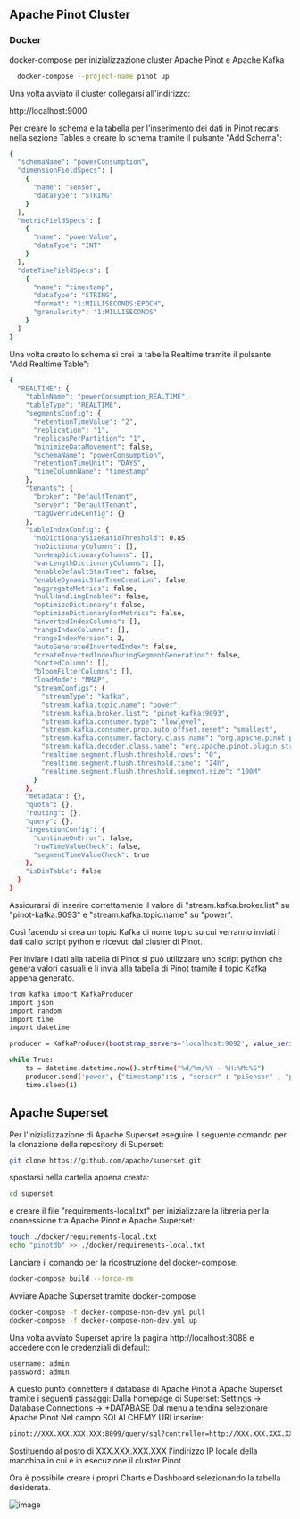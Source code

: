 
## Apache Pinot Cluster

### Docker
docker-compose per inizializzazione cluster Apache Pinot e Apache Kafka

```bash
  docker-compose --project-name pinot up
```
Una volta avviato il cluster collegarsi all'indirizzo:

http://localhost:9000

Per creare lo schema e la tabella per l'inserimento dei dati in Pinot recarsi nella sezione Tables e creare lo schema tramite il pulsante "Add Schema":

```bash
{
  "schemaName": "powerConsumption",
  "dimensionFieldSpecs": [
    {
      "name": "sensor",
      "dataType": "STRING"
    }
  ],
  "metricFieldSpecs": [
    {
      "name": "powerValue",
      "dataType": "INT"
    }
  ],
  "dateTimeFieldSpecs": [
    {
      "name": "timestamp",
      "dataType": "STRING",
      "format": "1:MILLISECONDS:EPOCH",
      "granularity": "1:MILLISECONDS"
    }
  ]
}
```

Una volta creato lo schema si crei la tabella Realtime tramite il pulsante "Add Realtime Table":

```bash
{
  "REALTIME": {
    "tableName": "powerConsumption_REALTIME",
    "tableType": "REALTIME",
    "segmentsConfig": {
      "retentionTimeValue": "2",
      "replication": "1",
      "replicasPerPartition": "1",
      "minimizeDataMovement": false,
      "schemaName": "powerConsumption",
      "retentionTimeUnit": "DAYS",
      "timeColumnName": "timestamp"
    },
    "tenants": {
      "broker": "DefaultTenant",
      "server": "DefaultTenant",
      "tagOverrideConfig": {}
    },
    "tableIndexConfig": {
      "noDictionarySizeRatioThreshold": 0.85,
      "noDictionaryColumns": [],
      "onHeapDictionaryColumns": [],
      "varLengthDictionaryColumns": [],
      "enableDefaultStarTree": false,
      "enableDynamicStarTreeCreation": false,
      "aggregateMetrics": false,
      "nullHandlingEnabled": false,
      "optimizeDictionary": false,
      "optimizeDictionaryForMetrics": false,
      "invertedIndexColumns": [],
      "rangeIndexColumns": [],
      "rangeIndexVersion": 2,
      "autoGeneratedInvertedIndex": false,
      "createInvertedIndexDuringSegmentGeneration": false,
      "sortedColumn": [],
      "bloomFilterColumns": [],
      "loadMode": "MMAP",
      "streamConfigs": {
        "streamType": "kafka",
        "stream.kafka.topic.name": "power",
        "stream.kafka.broker.list": "pinot-kafka:9093",
        "stream.kafka.consumer.type": "lowlevel",
        "stream.kafka.consumer.prop.auto.offset.reset": "smallest",
        "stream.kafka.consumer.factory.class.name": "org.apache.pinot.plugin.stream.kafka20.KafkaConsumerFactory",
        "stream.kafka.decoder.class.name": "org.apache.pinot.plugin.stream.kafka.KafkaJSONMessageDecoder",
        "realtime.segment.flush.threshold.rows": "0",
        "realtime.segment.flush.threshold.time": "24h",
        "realtime.segment.flush.threshold.segment.size": "100M"
      }
    },
    "metadata": {},
    "quota": {},
    "routing": {},
    "query": {},
    "ingestionConfig": {
      "continueOnError": false,
      "rowTimeValueCheck": false,
      "segmentTimeValueCheck": true
    },
    "isDimTable": false
  }
}
```

Assicurarsi di inserire correttamente il valore di "stream.kafka.broker.list" su "pinot-kafka:9093" e "stream.kafka.topic.name" su "power".

Così facendo si crea un topic Kafka di nome topic su cui verranno inviati i dati dallo script python e ricevuti dal cluster di Pinot.

Per inviare i dati alla tabella di Pinot si può utilizzare uno script python che genera valori casuali e li invia alla tabella di Pinot tramite il topic Kafka appena generato.

``` bash
from kafka import KafkaProducer
import json
import random
import time
import datetime

producer = KafkaProducer(bootstrap_servers='localhost:9092', value_serializer=lambda v: json.dumps(v).encode('utf-8'))

while True:
    ts = datetime.datetime.now().strftime("%d/%m/%Y - %H:%M:%S")
    producer.send('power', {"timestamp":ts , "sensor" : "piSensor" , "powerValue" : random.randint(0,1000)})
    time.sleep(1)
```

## Apache Superset

Per l'inizializzazione di Apache Superset eseguire il seguente comando per la clonazione della repository di Superset:
``` bash
git clone https://github.com/apache/superset.git
```
spostarsi nella cartella appena creata:
``` bash
cd superset
```
e creare il file "requirements-local.txt" per inizializzare la libreria per la connessione tra Apache Pinot e Apache Superset:
``` bash
touch ./docker/requirements-local.txt
echo "pinotdb" >> ./docker/requirements-local.txt
```
Lanciare il comando per la ricostruzione del docker-compose:
``` bash
docker-compose build --force-rm
```
Avviare Apache Superset tramite docker-compose 
``` bash
docker-compose -f docker-compose-non-dev.yml pull
docker-compose -f docker-compose-non-dev.yml up
```

Una volta avviato Superset aprire la pagina http://localhost:8088 e accedere con le credenziali di default:
``` bash
username: admin
password: admin
```
A questo punto connettere il database di Apache Pinot a Apache Superset tramite i seguenti passaggi:
Dalla homepage di Superset:
Settings -> Database Connections -> +DATABASE
Dal menu a tendina selezionare Apache Pinot
Nel campo SQLALCHEMY URI inserire:
``` bash
pinot://XXX.XXX.XXX.XXX:8099/query/sql?controller=http://XXX.XXX.XXX.XXX:9000
```
Sostituendo al posto di XXX.XXX.XXX.XXX l'indirizzo IP locale della macchina in cui è in esecuzione il cluster Pinot.

Ora è possibile creare i propri Charts e Dashboard selezionando la tabella desiderata.

![image](https://github.com/OnestiFilippo/ApachePinot/assets/77025139/4e366137-4cc8-4764-9c2d-34fc3018772b)


